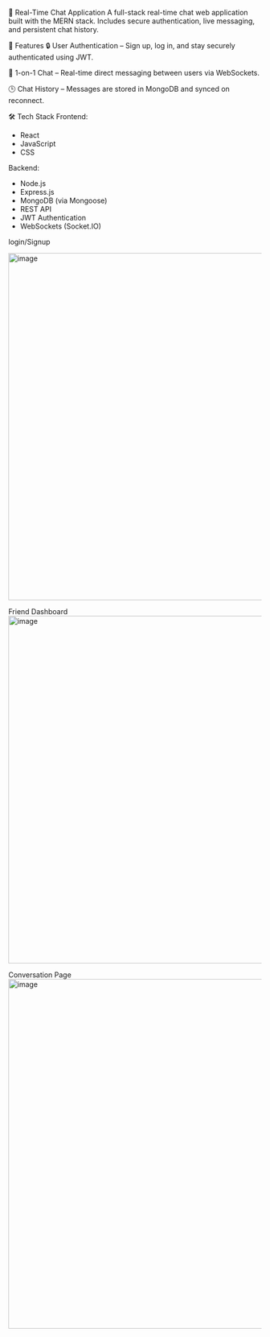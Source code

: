 💬 Real-Time Chat Application
A full-stack real-time chat web application built with the MERN stack. Includes secure authentication, live messaging, and persistent chat history.

🌟 Features
🔒 User Authentication – Sign up, log in, and stay securely authenticated using JWT.

💬 1-on-1 Chat – Real-time direct messaging between users via WebSockets.

🕒 Chat History – Messages are stored in MongoDB and synced on reconnect.

🛠️ Tech Stack
Frontend:
* React
* JavaScript
* CSS

Backend:
* Node.js
* Express.js
* MongoDB (via Mongoose)
* REST API
* JWT Authentication
* WebSockets (Socket.IO)


login/Signup

<img width="1360" height="690" alt="image" src="https://github.com/user-attachments/assets/78cd76a2-73f8-4d6b-80b1-d1d06950656d" />



Friend Dashboard
<img width="1353" height="691" alt="image" src="https://github.com/user-attachments/assets/52c351e7-c98f-4162-8c97-c818eeebb010" />



Conversation Page
<img width="1349" height="695" alt="image" src="https://github.com/user-attachments/assets/c014fef0-f4f9-48f5-bb3a-549b572c874c" />







